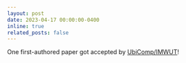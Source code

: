 ```yaml
---
layout: post
date: 2023-04-17 00:00:00-0400
inline: true
related_posts: false
---
```


One first-authored paper got accepted by [UbiComp/IMWUT](https://dl.acm.org/journal/imwut)!